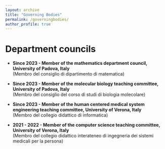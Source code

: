 ```yaml
---
layout: archive
title: "Governing Bodies"
permalink: /governingbodies/
author_profile: true
---
```


# Department councils

- **Since 2023 - Member of the mathematics department council, University of Padova, Italy**<br/>(Membro del consiglio di dipartimento di matematica)

- **Since 2023 - Member of the molecular biology teaching committee, University of Padova, Italy**<br/>(Membro del consiglio del corso di studi di biologia molecolare)

- **Since 2023 - Member of the human centered medical system engineering teaching committee, University of Verona, Italy**<br/>(Membro del collegio didattico di informatica)

- **2021 - 2022 - Member of the computer science teaching committee, University of Verona, Italy**<br/>(Membro del collegio didattico interateneo di ingegneria dei sistemi medicali per la persona)



